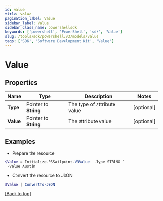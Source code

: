 ```yaml
---
id: value
title: Value
pagination_label: Value
sidebar_label: Value
sidebar_class_name: powershellsdk
keywords: ['powershell', 'PowerShell', 'sdk', 'Value'] 
slug: /tools/sdk/powershell/v3/models/value
tags: ['SDK', 'Software Development Kit', 'Value']
---
```



# Value

## Properties

Name | Type | Description | Notes
------------ | ------------- | ------------- | -------------
**Type** |  Pointer to **String** | The type of attribute value | [optional] 
**Value** |  Pointer to **String** | The attribute value | [optional] 

## Examples

- Prepare the resource
```powershell
$Value = Initialize-PSSailpoint.V3Value  -Type STRING `
 -Value Austin
```

- Convert the resource to JSON
```powershell
$Value | ConvertTo-JSON
```


[[Back to top]](#) 

